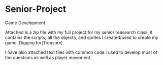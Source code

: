 # Senior-Project
Game Development

Attached is a zip file with my full project for my senior reasearch class, it contains the scripts, all the objects, and sprites I created/used to create my game, Digging for(Treasure). 

I have also attached text files with common code I used to develop most of the questions as well as player movement. 
